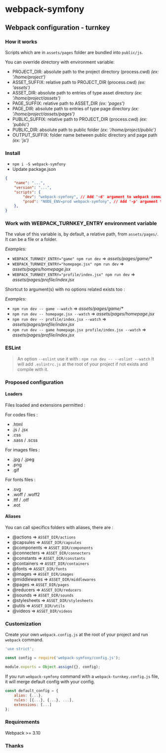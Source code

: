 # webpack-symfony

## Webpack configuration - turnkey

### How it works

Scripts which are in `assets/pages` folder are bundled into `public/js`.

You can override directory with environment variable:

- PROJECT_DIR: absolute path to the project directory (process.cwd) _(ex: '/home/project')_
- ASSET_SUFFIX: relative path to PROJECT_DIR (process.cwd) _(ex: 'assets')_
- ASSET_DIR: absolute path to entries of type asset directory _(ex: '/home/project/assets')_
- PAGE_SUFFIX: relative path to ASSET_DIR _(ex: 'pages')_
- PAGE_DIR: absolute path to entries of type page directory _(ex: '/home/project/assets/pages')_
- PUBLIC_SUFFIX: relative path to PROJECT_DIR (process.cwd) _(ex: 'public')_
- PUBLIC_DIR: absolute path to public folder _(ex: '/home/project/public')_
- OUTPUT_SUFFIX: folder name between public directory and page path _(ex: 'js')_

### Install

- `npm i -S webpack-symfony`
- Update package.json
```json
{
    "name": "...",
    "version": "...",
    "scripts": {
        "dev": "webpack-symfony", // Add '-d' argument to webpack command
        "prod": "NODE_ENV=prod webpack-symfony", // Add '-p' argument to webpack command
    },
}
```

### Work with WEBPACK_TURNKEY_ENTRY environment variable

The value of this variable is, by default, a relative path, from `assets/pages/`.
It can be a file or a folder.

*Examples:*

- `WEBPACK_TURNKEY_ENTRY="game" npm run dev` => _assets/pages/game/*_
- `WEBPACK_TURNKEY_ENTRY="homepage.jsx" npm run dev` => _assets/pages/homepage.jsx_
- `WEBPACK_TURNKEY_ENTRY="profile/index.jsx" npm run dev` => _assets/pages/profile/index.jsx_

Shortcut to argument(s) with no options related exists too :

*Examples:*
- `npm run dev -- game --watch` => _assets/pages/game/*_
- `npm run dev -- homepage.jsx --watch` => _assets/pages/homepage.jsx_
- `npm run dev -- profile/index.jsx --watch` => _assets/pages/profile/index.jsx_
- `npm run dev -- game homepage.jsx profile/index.jsx --watch` => _assets/pages/profile/index.jsx_

### ESLint

> An option `--eslint` use it with : `npm run dev -- --eslint --watch`
> It will add `.eslintrc.js` at the root of your project if not exists and compile with it.

### Proposed configuration

#### Loaders

Files loaded and extensions permitted :

For codes files :
- .html
- .js / .jsx
- .css
- .sass / .scss

For images files :
- .jpg / .jpeg
- .png
- .gif

For fonts files :
- .svg
- .woff / .woff2
- .ttf / .otf
- .eot

#### Aliases

You can call specifics folders with aliases, there are :
- @actions => `ASSET_DIR/actions`
- @capsules => `ASSET_DIR/capsules`
- @components => `ASSET_DIR/components`
- @connecters => `ASSET_DIR/connecters`
- @constants => `ASSET_DIR/constants`
- @containers => `ASSET_DIR/containers`
- @fonts => `ASSET_DIR/fonts`
- @images => `ASSET_DIR/images`
- @middlewares => `ASSET_DIR/middlewares`
- @pages => `ASSET_DIR/pages`
- @reducers => `ASSET_DIR/reducers`
- @sounds => `ASSET_DIR/sounds`
- @stylesheets => `ASSET_DIR/stylesheets`
- @utils => `ASSET_DIR/utils`
- @videos => `ASSET_DIR/videos`

### Customization

Create your own `webpack.config.js` at the root of your project and run `webpack` command.

```javascript
'use strict';

const config = require('webpack-symfony/config.js');

module.exports = Object.assign({}, config);
```

If you run `webpack-symfony` command with a `webpack-turnkey.config.js` file, it will merge default config with your config.
```javascript
const default_config = {
    alias: {...},
    rules: [{...}, {...}, ...],
    extensions: [...]
};
```

### Requirements

Webpack >= 3.10

### Thanks